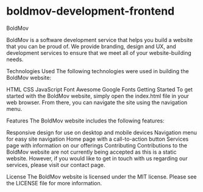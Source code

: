 # boldmov-development-frontend

BoldMov

BoldMov is a software development service that helps you build a website that you can be proud of. We provide branding, design and UX, and development services to ensure that we meet all of your website-building needs.

Technologies Used
The following technologies were used in building the BoldMov website:

HTML
CSS
JavaScript
Font Awesome
Google Fonts
Getting Started
To get started with the BoldMov website, simply open the index.html file in your web browser. From there, you can navigate the site using the navigation menu.

Features
The BoldMov website includes the following features:

Responsive design for use on desktop and mobile devices
Navigation menu for easy site navigation
Home page with a call-to-action button
Services page with information on our offerings
Contributing
Contributions to the BoldMov website are not currently being accepted as this is a static website. However, if you would like to get in touch with us regarding our services, please visit our contact page.

License
The BoldMov website is licensed under the MIT license. Please see the LICENSE file for more information.
